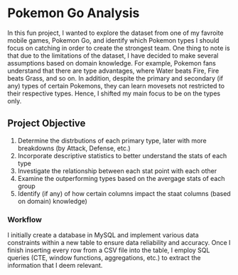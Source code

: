 # Pokemon Go Analysis

In this fun project, I wanted to explore the dataset from one of my favroite mobile games, Pokemon Go, and identify which Pokemon types I should focus on catching in order to create the strongest team. One thing to note is that due to the limitations of the dataset, I have decided to make several assumptions based on domain knowledge. For example, Pokemon fans understand that there are type advantages, where Water beats Fire, Fire beats Grass, and so on. In addition, despite the primary and secondary (if any) types of certain Pokemons, they can learn movesets not restricted to their respective types. Hence, I shifted my main focus to be on the types only. 

## Project Objective

1. Determine the distrbutions of each primary type, later with more breakdowns (by Attack, Defense, etc.)
2. Incorporate descriptive statistics to better understand the stats of each type
3. Investigate the relationship between each stat point with each other
4. Examine the outperforming types based on the avergage stats of each group
5. Identify (if any) of how certain columns impact the staat columns (based on domain) knowledge)

### Workflow

I initially create a database in MySQL and implement various data constraints within a new table to ensure data reliability and accuracy. Once I finish inserting every row from a CSV file into the table, I employ SQL queries (CTE, window functions, aggregations, etc.) to extract the information that I deem relevant. 
